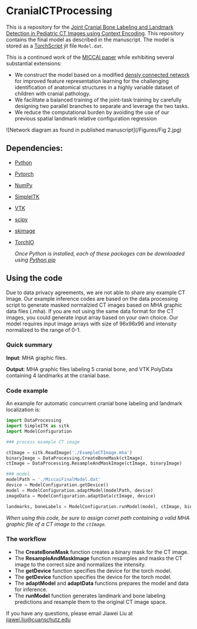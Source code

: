 # CranialCTProcessing
This is a repository for the [Joint Cranial Bone Labeling and Landmark Detection in Pediatric CT Images using Context Encoding](https://github.com/cuMIP/CranialCTProcessing). 
This repository contains the final model as described in the manuscript. The model is stored as a [TorchScript](https://pytorch.org/docs/stable/jit.html) jit file ``Model.dat``.

This is a continued work of the [MICCAI paper](https://github.com/cuMIP/ctImage) while exhibiting several substantial extensions:
- We construct the model based on a modified [densly connected network](https://ieeexplore.ieee.org/document/8099726) for improved feature representation learning for the challenging identification of anatomical structures in a highly variable dataset of children with cranial pathology.
- We facilitate a balanced training of the joint-task training by carefully designing two parallel branches to separate and leverage the two tasks. 
- We reduce the computational burden by avoiding the use of our previous spatial landmark relative configuration regression

![Network diagram as found in published manuscript](/Figures/Fig 2.jpg)

## Dependencies:
- [Python](python.org)
- [Pytorch](https://pytorch.org/get-started/locally)
- [NumPy](https://numpy.org/install/)
- [SimpleITK](https://simpleitk.org/)
- [VTK](https://pypi.org/project/vtk/)
- [scipy](https://scipy.org/)
- [skimage](https://scikit-image.org/)
- [TorchIO](https://torchio.readthedocs.io/)

    *Once Python is installed, each of these packages can be downloaded using [Python pip](https://pip.pypa.io/en/stable/installation/)*


## Using the code
Due to data privacy agreements, we are not able to share any example CT Image. Our example inference codes are based on the data processing script to generate masked normalzied CT images based on MHA graphic data files (.mha). If you are not using the same data format for the CT images, you could generate input array based on your own choice. Our model requires input image arrays with size of 96x96x96 and intensity normalized to the range of 0-1.

### Quick summary
**Input**: MHA graphic files.

**Output**: MHA graphic files labeling 5 cranial bone, and VTK PolyData containing 4 landmarks at the cranial base.

### Code example
An example for automatic concurrent cranial bone labeling and landmark localization is:
```python
import DataProcessing
import SimpleITK as sitk
import ModelConfiguration

### process example CT image

ctImage = sitk.ReadImage('./ExampleCTImage.mha')
binaryImage = DataProcessing.CreateBoneMask(ctImage)
ctImage = DataProcessing.ResampleAndMaskImage(ctImage, binaryImage)

### model
modelPath = './MiccaiFinalModel.dat'
device = ModelConfiguration.getDevice()
model = ModelConfiguration.adaptModel(modelPath, device)
imageData = ModelConfiguration.adaptData(ctImage, device)

landmarks, boneLabels = ModelConfiguration.runModel(model, ctImage, binaryImage, imageData)

```
*When using this code, be sure to assign corret path containing a valid MHA graphic file of a CT image to the ```ctImage```.*

### The workflow

- The **CreateBoneMask** function creates a binary mask for the CT image.
- The **ResampleAndMaskImage** function resamples and masks the CT image to the correct size and normalizes the intensity.
- The **getDevice** function specifies the device for the torch model.
- The **getDevice** function specifies the device for the torch model.
- The **adaptModel** and **adaptData** functions prepares the model and data for inference.
- The **runModel** function generates landmark and bone labeling predictions and resample them to the original CT image space.

If you have any questions, please email Jiawei Liu at jiawei.liu@cuanschutz.edu
